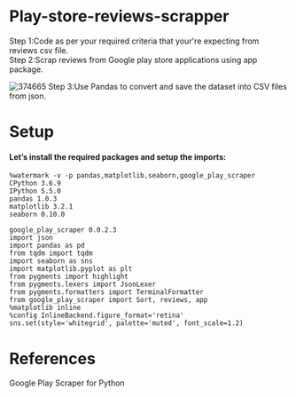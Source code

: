 # Play-store-reviews-scrapper

Step 1:Code as per your required criteria that your're expecting from reviews csv file.  
Step 2:Scrap reviews from Google play store applications using app package.  

![374665](https://user-images.githubusercontent.com/65567783/114012732-5723c880-9884-11eb-9115-ef73be76a794.PNG)
Step 3:Use Pandas to convert and save the dataset into CSV files from json.      

# Setup

#### Let’s install the required packages and setup the imports:
```
%watermark -v -p pandas,matplotlib,seaborn,google_play_scraper
CPython 3.6.9
IPython 5.5.0
pandas 1.0.3
matplotlib 3.2.1
seaborn 0.10.0
```
```
google_play_scraper 0.0.2.3
import json
import pandas as pd
from tqdm import tqdm
import seaborn as sns
import matplotlib.pyplot as plt
from pygments import highlight
from pygments.lexers import JsonLexer
from pygments.formatters import TerminalFormatter
from google_play_scraper import Sort, reviews, app
%matplotlib inline
%config InlineBackend.figure_format='retina'
sns.set(style='whitegrid', palette='muted', font_scale=1.2)
```

# References
Google Play Scraper for Python
